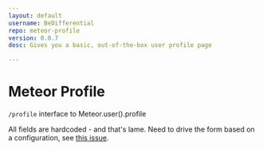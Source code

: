 ```yaml
---
layout: default
username: BeDifferential
repo: meteor-profile
version: 0.0.7
desc: Gives you a basic, out-of-the-box user profile page 

---
```

# Meteor Profile

`/profile` interface to Meteor.user().profile

All fields are hardcoded - and that's lame. Need to drive the form based
on a configuration, see [this issue](https://github.com/BeDifferential/meteor-profile/issues/3).

